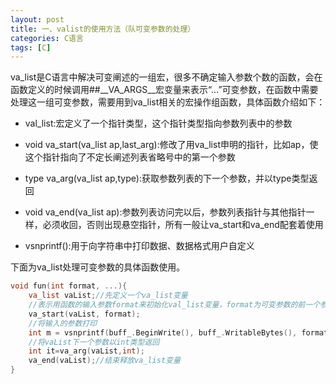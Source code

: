```yaml
---
layout: post
title: 一、valist的使用方法（队可变参数的处理）
categories: C语言
tags: [C]
---
```


va_list是C语言中解决可变阐述的一组宏，很多不确定输入参数个数的函数，会在函数定义的时候调用##__VA_ARGS__宏变量来表示“...”可变参数，在函数中需要处理这一组可变参数，需要用到va_list相关的宏操作组函数，具体函数介绍如下：

- val_list:宏定义了一个指针类型，这个指针类型指向参数列表中的参数

- void va_start(va_list ap,last_arg):修改了用va_list申明的指针，比如ap，使这个指针指向了不定长阐述列表省略号中的第一个参数

- type va_arg(va_list ap,type):获取参数列表的下一个参数，并以type类型返回

- void va_end(va_list ap):参数列表访问完以后，参数列表指针与其他指针一样，必须收回，否则出现悬空指针，所有一般让va_start和va_end配套着使用

- vsnprintf():用于向字符串中打印数据、数据格式用户自定义

下面为va_list处理可变参数的具体函数使用。

```c
void fun(int format, ...){
    va_list vaList;//先定义一个va_list变量
    //表示用函数的输入参数format来初始化val_list变量，format为可变参数的前一个参数
    va_start(vaList, format);
    //将输入的参数打印
    int m = vsnprintf(buff_.BeginWrite(), buff_.WritableBytes(), format, vaList);
    //将vaList下一个参数以int类型返回
    int it=va_arg(vaList,int);
    va_end(vaList);//结束释放va_list变量
}
```